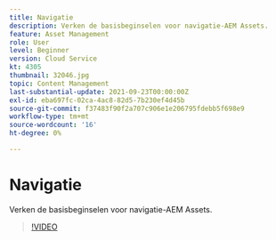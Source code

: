 ```yaml
---
title: Navigatie
description: Verken de basisbeginselen voor navigatie-AEM Assets.
feature: Asset Management
role: User
level: Beginner
version: Cloud Service
kt: 4305
thumbnail: 32046.jpg
topic: Content Management
last-substantial-update: 2021-09-23T00:00:00Z
exl-id: eba697fc-02ca-4ac8-82d5-7b230ef4d45b
source-git-commit: f37483f90f2a707c906e1e206795fdebb5f698e9
workflow-type: tm+mt
source-wordcount: '16'
ht-degree: 0%

---
```


# Navigatie

Verken de basisbeginselen voor navigatie-AEM Assets.

>[!VIDEO](https://video.tv.adobe.com/v/32046/?quality=12&learn=on&hidetitle=true)
